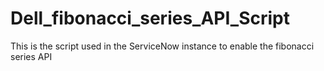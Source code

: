 # Dell_fibonacci_series_API_Script
This is the script used in the ServiceNow instance to enable the fibonacci series API 
